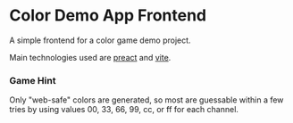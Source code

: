 # Color Demo App Frontend
A simple frontend for a color game demo project.

Main technologies used are [preact](https://preactjs.com/) and [vite](https://vitejs.dev/).

### Game Hint
Only "web-safe" colors are generated, so most are guessable within a few tries by using values 00, 33, 66, 99, cc, or ff for each channel.
